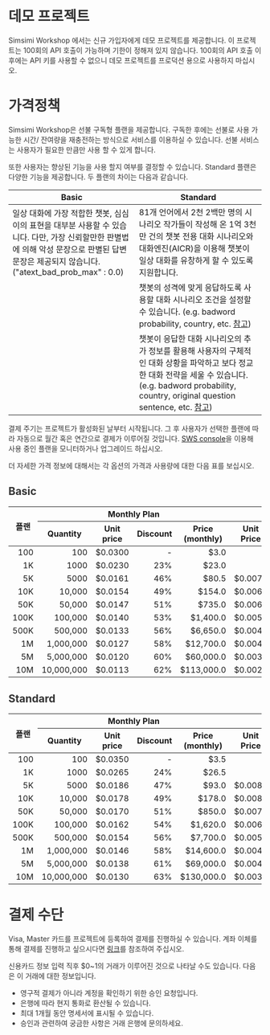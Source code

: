 <style
  type="text/css">
style {color:#ffffff;display:hidden}
h1, h2, h3, h4, h5, h6 {color:#333333;}
p, li {color:#333333;}
code {color:#000080;}
.chargeTbody td {text-align:right;}
</style>

# 데모 프로젝트

Simsimi Workshop 에서는 신규 가입자에게 데모 프로젝트를 제공합니다. 이 프로젝트는 100회의 API 호출이 가능하며 기한이 정해져 있지 않습니다. 100회의 API 호출 이후에는 API 키를 사용할 수 없으니 데모 프로젝트를 프로덕션 용으로 사용하지 마십시오.

# 가격정책

Simsimi Workshop은 선불 구독형 플랜을 제공합니다. 구독한 후에는 선불로 사용 가능한 시간/ 잔여량을 재충전하는 방식으로 서비스를 이용하실 수 있습니다. 선불 서비스는 사용자가 필요한 만큼만 사용 할 수 있게 합니다.

또한 사용자는 향상된 기능을 사용 할지 여부를 결정할 수 있습니다. Standard 플랜은 다양한 기능을 제공합니다. 두 플랜의 차이는 다음과 같습니다.

<table>
<thead>
<tr>
<th style="width: 50%;">Basic</th>
<th>Standard</th>
</tr>
</thead>
<tbody>
<tr>
<td>일상 대화에 가장 적합한 챗봇, 심심이의 표현을 대부분 사용할 수 있습니다. 다만, 가장 신뢰할만한 판별법에 의해 악성 문장으로 판별된 답변 문장은 제공되지 않습니다.  ("atext_bad_prob_max" : 0.0)</td>
<td>81개 언어에서 2천 2백만 명의 시나리오 작가들이 작성해 온 1억 3천만 건의 챗봇 전용 대화 시나리오와 대화엔진(AICR)을 이용해 챗봇이 일상 대화를 유창하게 할 수 있도록 지원합니다.</td>
</tr>
<tr>
<td></td>
<td>챗봇의 성격에 맞게 응답하도록 사용할 대화 시나리오 조건을 설정할 수 있습니다. (e.g. badword probability, country, etc. <a href="https://workshop.simsimi.com/document#%EC%9D%91%EB%8B%B5%EC%A0%9C%EC%96%B4">참고</a>)</td>
</tr>
<tr>
<td></td>
<td>챗봇이 응답한 대화 시나리오의 추가 정보를 활용해 사용자의 구체적인 대화 상황을 파악하고 보다 정교한 대화 전략을 세울 수 있습니다. (e.g. badword probability, country, original question sentence, etc. <a href="https://workshop.simsimi.com/document#%EC%B6%94%EA%B0%80%EC%A0%95%EB%B3%B4">참고</a>)</td>
</tr>
</tbody>
</table>

결제 주기는 프로젝트가 활성화된 날부터 시작됩니다. 그 후 사용자가 선택한 플랜에 따라 자동으로 월간 혹은 연간으로 결제가 이루어질 것입니다. [SWS console](https://workshop.simsimi.com/dashboard)을 이용해 사용 중인 플랜을 모니터하거나 업그레이드 하십시오.

더 자세한 가격 정보에 대해서는 각 옵션의 가격과 사용량에 대한 다음 표를 보십시오.

## Basic

<table style="margin-bottom: 30px;">
<thead>
<tr>
<th rowspan="2">플랜</th>
<th colspan="4">Monthly Plan</th>
<th colspan="4">Annual Plan</th>
</tr>
<tr>
<th>Quantity</th>
<th>Unit price</th>
<th>Discount</th>
<th>Price<br/>(monthly)</th>
<th>Unit Price</th>
<th>Discount</th>
<th>Price<br/>(monthly)</th>
<th>Price<br/>(annually)</th>
</tr>
</thead>
<tbody class="chargeTbody">
<tr>
<td>100</td>
<td>100</td>
<td>$0.0300</td>
<td>-</td>
<td>$3.0</td>
<td>-</td>
<td>-</td>
<td>-</td>
<td>-</td>
</tr>
<tr>
<td>1K</td>
<td>1000</td>
<td>$0.0230</td>
<td>23%</td>
<td>$23.0</td>
<td>-</td>
<td>-</td>
<td>-</td>
<td>-</td>
</tr>
<tr>
<td>5K</td>
<td>5000</td>
<td>$0.0161</td>
<td>46%</td>
<td>$80.5</td>
<td>$0.0076</td>
<td>75%</td>
<td>$38</td>
<td>$456.0</td>
</tr>
<tr>
<td>10K</td>
<td>10,000</td>
<td>$0.0154</td>
<td>49%</td>
<td>$154.0</td>
<td>$0.0069</td>
<td>77%</td>
<td>$69</td>
<td>$828.0</td>
</tr>
<tr>
<td>50K</td>
<td>50,000</td>
<td>$0.0147</td>
<td>51%</td>
<td>$735.0</td>
<td>$0.0062</td>
<td>79%</td>
<td>$310</td>
<td>$3,720.0</td>
</tr>
<tr>
<td>100K</td>
<td>100,000</td>
<td>$0.0140</td>
<td>53%</td>
<td>$1,400.0</td>
<td>$0.0055</td>
<td>82%</td>
<td>$550</td>
<td>$6,600.0</td>
</tr>
<tr>
<td>500K</td>
<td>500,000</td>
<td>$0.0133</td>
<td>56%</td>
<td>$6,650.0</td>
<td>$0.0048</td>
<td>84%</td>
<td>$2,400</td>
<td>$28,800.0</td>
</tr>
<tr>
<td>1M</td>
<td>1,000,000</td>
<td>$0.0127</td>
<td>58%</td>
<td>$12,700.0</td>
<td>$0.0041</td>
<td>86%</td>
<td>$4,100</td>
<td>$49,200.0</td>
</tr>
<tr>
<td>5M</td>
<td>5,000,000</td>
<td>$0.0120</td>
<td>60%</td>
<td>$60,000.0</td>
<td>$0.0035</td>
<td>88%</td>
<td>$17,500</td>
<td>$210,000.0</td>
</tr>
<tr>
<td>10M</td>
<td>10,000,000</td>
<td>$0.0113</td>
<td>62%</td>
<td>$113,000.0</td>
<td>$0.0028</td>
<td>91%</td>
<td>$28,000</td>
<td>$336,000.0</td>
</tr>
</tbody>
</table>



## Standard

<table>
<thead>
<tr>
<th rowspan="2">플랜</th>
<th colspan="4">Monthly Plan</th>
<th colspan="4">Annual Plan</th>
</tr>
<tr>
<th>Quantity</th>
<th>Unit price</th>
<th>Discount</th>
<th>Price<br/>(monthly)</th>
<th>Unit Price</th>
<th>Discount</th>
<th>Price<br/>(monthly)</th>
<th>Price<br/>(annually)</th>
</tr>
</thead>
<tbody class="chargeTbody">
<tr>
<td>100</td>
<td>100</td>
<td>$0.0350</td>
<td>-</td>
<td>$3.5</td>
<td>-</td>
<td>-</td>
<td>-</td>
<td>-</td>
</tr>
<tr>
<td>1K</td>
<td>1000</td>
<td>$0.0265</td>
<td>24%</td>
<td>$26.5</td>
<td>-</td>
<td>-</td>
<td>-</td>
<td>-</td>
</tr>
<tr>
<td>5K</td>
<td>5000</td>
<td>$0.0186</td>
<td>47%</td>
<td>$93.0</td>
<td>$0.0087</td>
<td>75%</td>
<td>$44</td>
<td>$522.0</td>
</tr>
<tr>
<td>10K</td>
<td>10,000</td>
<td>$0.0178</td>
<td>49%</td>
<td>$178.0</td>
<td>$0.0080</td>
<td>77%</td>
<td>$80</td>
<td>$960.0</td>
</tr>
<tr>
<td>50K</td>
<td>50,000</td>
<td>$0.0170</td>
<td>51%</td>
<td>$850.0</td>
<td>$0.0072</td>
<td>79%</td>
<td>$360</td>
<td>$4,320.0</td>
</tr>
<tr>
<td>100K</td>
<td>100,000</td>
<td>$0.0162</td>
<td>54%</td>
<td>$1,620.0</td>
<td>$0.0064</td>
<td>82%</td>
<td>$640</td>
<td>$7,680.0</td>
</tr>
<tr>
<td>500K</td>
<td>500,000</td>
<td>$0.0154</td>
<td>56%</td>
<td>$7,700.0</td>
<td>$0.0056</td>
<td>84%</td>
<td>$2,800</td>
<td>$33,600.0</td>
</tr>
<tr>
<td>1M</td>
<td>1,000,000</td>
<td>$0.0146</td>
<td>58%</td>
<td>$14,600.0</td>
<td>$0.0048</td>
<td>86%</td>
<td>$4,800</td>
<td>$57,600.0</td>
</tr>
<tr>
<td>5M</td>
<td>5,000,000</td>
<td>$0.0138</td>
<td>61%</td>
<td>$69,000.0</td>
<td>$0.0040</td>
<td>89%</td>
<td>$20,000</td>
<td>$240,000.0</td>
</tr>
<tr>
<td>10M</td>
<td>10,000,000</td>
<td>$0.0130</td>
<td>63%</td>
<td>$130,000.0</td>
<td>$0.0032</td>
<td>91%</td>
<td>$32,000</td>
<td>$384,000.0</td>
</tr>
</tbody>
</table>


# 결제 수단

Visa, Master 카드를 프로젝트에 등록하여 결제를 진행하실 수 있습니다. 계좌 이체를 통해 결제를 진행하고 싶으시다면 [링크](https://workshop.simsimi.com/support#%EC%84%A0%EB%B6%88%EB%A1%9C%20%EA%B2%B0%EC%A0%9C%ED%95%98%EA%B3%A0%20%EC%8B%B6%EC%8A%B5%EB%8B%88%EB%8B%A4.)를 참조하여 주십시오.

신용카드 정보 입력 직후 $0~1의 거래가 이루어진 것으로 나타날 수도 있습니다. 다음은 이 거래에 대한 정보입니다.

* 영구적 결제가 아니라 계정을 확인하기 위한 승인 요청입니다.
* 은행에 따라 현지 통화로 환산될 수 있습니다.
* 최대 1개월 동안 명세서에 표시될 수 있습니다.
* 승인과 관련하여 궁금한 사항은 거래 은행에 문의하세요.
